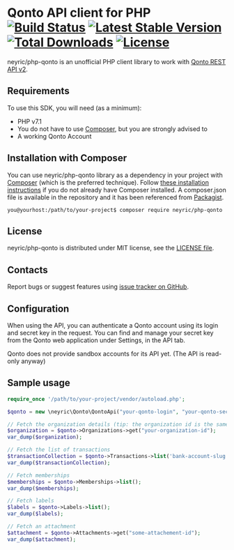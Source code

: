 Qonto API client for PHP [![Build Status](https://travis-ci.org/neyric/php-qonto.svg?branch=master)](https://travis-ci.org/neyric/php-qonto) [![Latest Stable Version](https://poser.pugx.org/neyric/php-qonto/v/stable)](https://packagist.org/packages/neyric/php-qonto) [![Total Downloads](https://poser.pugx.org/neyric/php-qonto/downloads)](https://packagist.org/packages/neyric/php-qonto) [![License](https://poser.pugx.org/neyric/php-qonto/license)](https://packagist.org/packages/neyric/php-qonto)
=================================================

neyric/php-qonto is an unofficial PHP client library to work with [Qonto REST API v2](https://api-doc.qonto.eu/).


Requirements
-------------------------------------------------
To use this SDK, you will need (as a minimum):
* PHP v7.1
* You do not have to use [Composer](https://getcomposer.org/), but you are strongly advised to
* A working Qonto Account


Installation with Composer
-------------------------------------------------
You can use neyric/php-qonto library as a dependency in your project with [Composer](https://getcomposer.org/) (which is the preferred technique). Follow [these installation instructions](https://getcomposer.org/doc/00-intro.md) if you do not already have Composer installed.
A composer.json file is available in the repository and it has been referenced from [Packagist](https://packagist.org/packages/neyric/php-qonto). 

    you@yourhost:/path/to/your-project$ composer require neyric/php-qonto
    

License
-------------------------------------------------
neyric/php-qonto is distributed under MIT license, see the [LICENSE file](https://github.com/neyric/php-qonto/blob/master/LICENSE).


Contacts
-------------------------------------------------
Report bugs or suggest features using [issue tracker on GitHub](https://github.com/neyric/php-qonto).


Configuration
-------------------------------------------------

When using the API, you can authenticate a Qonto account using its login and secret key in the request. You can find and manage your secret key from the Qonto web application under Settings, in the API tab.

Qonto does not provide sandbox accounts for its API yet. (The API is read-only anyway)


Sample usage
-------------------------------------------------
```php
require_once '/path/to/your-project/vendor/autoload.php';

$qonto = new \neyric\Qonto\QontoApi("your-qonto-login", "your-qonto-secret-key");

// Fetch the organization details (tip: the organization id is the same as the login)
$organization = $qonto->Organizations->get("your-organization-id");
var_dump($organization);

// Fetch the list of transactions
$transactionCollection = $qonto->Transactions->list('bank-account-slug', 'FR76XXXXXXXXXXXXXXXXXXXXXXX');
var_dump($transactionCollection);

// Fetch memberships
$memberships = $qonto->Memberships->list();
var_dump($memberships);

// Fetch labels
$labels = $qonto->Labels->list();
var_dump($labels);

// Fetch an attachment
$attachment = $qonto->Attachments->get("some-attachement-id");
var_dump($attachment);
```

